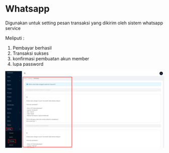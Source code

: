 # Whatsapp

Digunakan untuk setting pesan transaksi yang dikirim oleh sistem whatsapp service

Meliputi :&#x20;

1. Pembayar berhasil
2. Transaksi sukses
3. konfirmasi pembuatan akun member
4. lupa password

![](<../../.gitbook/assets/image (47).png>)
